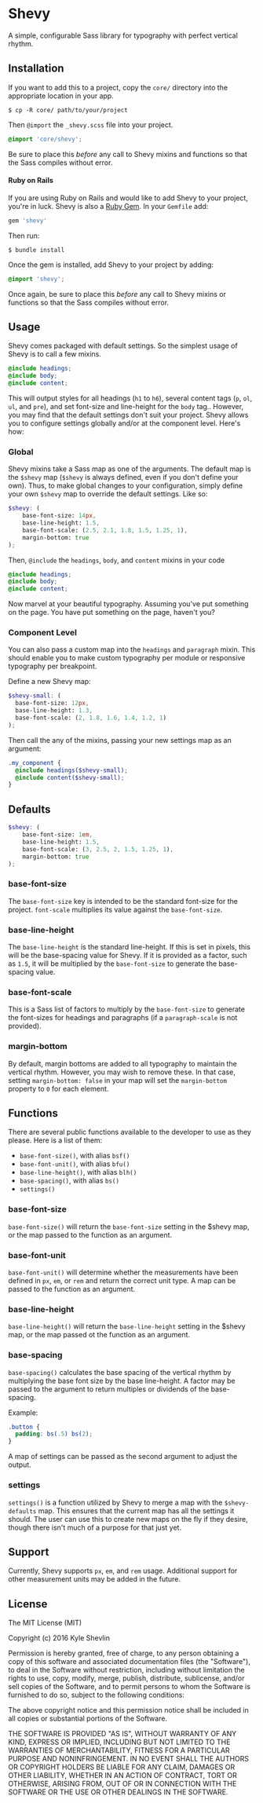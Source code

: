 # Shevy

A simple, configurable Sass library for typography with perfect vertical rhythm.

## Installation

If you want to add this to a project, copy the `core/` directory into the appropriate location in your app.

```
$ cp -R core/ path/to/your/project
```

Then `@import` the `_shevy.scss` file into your project.

```scss
@import 'core/shevy';
```

Be sure to place this _before_ any call to Shevy mixins and functions so that the Sass compiles without error.

#### Ruby on Rails

If you are using Ruby on Rails and would like to add Shevy to your project, you're in luck. Shevy is also a [Ruby Gem](https://rubygems.org/gems/shevy). In your `Gemfile` add:

```ruby
gem 'shevy'
```

Then run:

```
$ bundle install
```

Once the gem is installed, add Shevy to your project by adding:

```scss
@import 'shevy';
```

Once again, be sure to place this _before_ any call to Shevy mixins or functions so that the Sass compiles without error.

## Usage

Shevy comes packaged with default settings. So the simplest usage of Shevy is to call a few mixins.

```scss
@include headings;
@include body;
@include content;
```

This will output styles for all headings (`h1` to `h6`), several content tags (`p`, `ol`, `ul`, and `pre`), and set font-size and line-height for the `body` tag.. However, you may find that the default settings don't suit your project. Shevy allows you to configure settings globally and/or at the component level. Here's how:

### Global

Shevy mixins take a Sass map as one of the arguments. The default map is the `$shevy` map (`$shevy` is always defined, even if you don't define your own). Thus, to make global changes to your configuration, simply define your own `$shevy` map to override the default settings. Like so:

```scss
$shevy: (
    base-font-size: 14px,
    base-line-height: 1.5,
    base-font-scale: (2.5, 2.1, 1.8, 1.5, 1.25, 1),
    margin-bottom: true
);
```

Then, `@include` the `headings`, `body`, and `content` mixins in your code

```scss
@include headings;
@include body;
@include content;
```

Now marvel at your beautiful typography. Assuming you've put something on the page. You have put something on the page, haven't you?

### Component Level

You can also pass a custom map into the `headings` and `paragraph` mixin. This should enable you to make custom typography per module or responsive typography per breakpoint.

Define a new Shevy map:

```scss
$shevy-small: (
  base-font-size: 12px,
  base-line-height: 1.3,
  base-font-scale: (2, 1.8, 1.6, 1.4, 1.2, 1)
);
```

Then call the any of the mixins, passing your new settings map as an argument:

```scss
.my_component {
  @include headings($shevy-small);
  @include content($shevy-small);
}
```

## Defaults

```scss
$shevy: (
    base-font-size: 1em,
    base-line-height: 1.5,
    base-font-scale: (3, 2.5, 2, 1.5, 1.25, 1),
    margin-bottom: true
);
```

### base-font-size

The `base-font-size` key is intended to be the standard font-size for the project. `font-scale` multiplies its value against the `base-font-size`.

### base-line-height

The `base-line-height` is the standard line-height. If this is set in pixels, this will be the base-spacing value for Shevy. If it is provided as a factor, such as `1.5`, it will be multiplied by the `base-font-size` to generate the base-spacing value.

### base-font-scale

This is a Sass list of factors to multiply by the `base-font-size` to generate the font-sizes for headings and paragraphs (if a `paragraph-scale` is not provided).

### margin-bottom

By default, margin bottoms are added to all typography to maintain the vertical rhythm. However, you may wish to remove these. In that case, setting `margin-bottom: false` in your map will set the `margin-bottom` property to `0` for each element.

## Functions

There are several public functions available to the developer to use as they please. Here is a list of them:

* `base-font-size()`, with alias `bsf()`
* `base-font-unit()`, with alias `bfu()`
* `base-line-height()`, with alias `blh()`
* `base-spacing()`, with alias `bs()`
* `settings()`

### base-font-size

`base-font-size()` will return the `base-font-size` setting in the $shevy map, or the map passed to the function as an argument.

### base-font-unit

`base-font-unit()` will determine whether the measurements have been defined in `px`, `em`, or `rem` and return the correct unit type. A map can be passed to the function as an argument.

### base-line-height

`base-line-height()` will return the `base-line-height` setting in the $shevy map, or the map passed ot the function as an argument.

### base-spacing

`base-spacing()` calculates the base spacing of the vertical rhythm by multiplying the base font size by the base line-height. A factor may be passed to the argument to return multiples or dividends of the base-spacing.

Example:

```scss
.button {
  padding: bs(.5) bs(2);
}
```

A map of settings can be passed as the second argument to adjust the output.

### settings

`settings()` is a function utilized by Shevy to merge a map with the `$shevy-defaults` map. This ensures that the current map has all the settings it should. The user can use this to create new maps on the fly if they desire, though there isn't much of a purpose for that just yet.

## Support

Currently, Shevy supports `px`, `em`, and `rem` usage. Additional support for other measurement units may be added in the future.

## License

The MIT License (MIT)

Copyright (c) 2016 Kyle Shevlin

Permission is hereby granted, free of charge, to any person obtaining a copy
of this software and associated documentation files (the "Software"), to deal
in the Software without restriction, including without limitation the rights
to use, copy, modify, merge, publish, distribute, sublicense, and/or sell
copies of the Software, and to permit persons to whom the Software is
furnished to do so, subject to the following conditions:

The above copyright notice and this permission notice shall be included in all
copies or substantial portions of the Software.

THE SOFTWARE IS PROVIDED "AS IS", WITHOUT WARRANTY OF ANY KIND, EXPRESS OR
IMPLIED, INCLUDING BUT NOT LIMITED TO THE WARRANTIES OF MERCHANTABILITY,
FITNESS FOR A PARTICULAR PURPOSE AND NONINFRINGEMENT. IN NO EVENT SHALL THE
AUTHORS OR COPYRIGHT HOLDERS BE LIABLE FOR ANY CLAIM, DAMAGES OR OTHER
LIABILITY, WHETHER IN AN ACTION OF CONTRACT, TORT OR OTHERWISE, ARISING FROM,
OUT OF OR IN CONNECTION WITH THE SOFTWARE OR THE USE OR OTHER DEALINGS IN THE
SOFTWARE.
